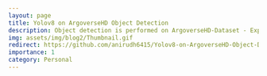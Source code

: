 ```yaml
---
layout: page
title: Yolov8 on ArgoverseHD Object Detection
description: Object detection is performed on ArgoverseHD-Dataset - Exploring YOLOv8 Models
img: assets/img/blog2/Thumbnail.gif
redirect: https://github.com/anirudh6415/Yolov8-on-ArgoverseHD-Object-Detection-/tree/main
importance: 1
category: Personal
---
```

